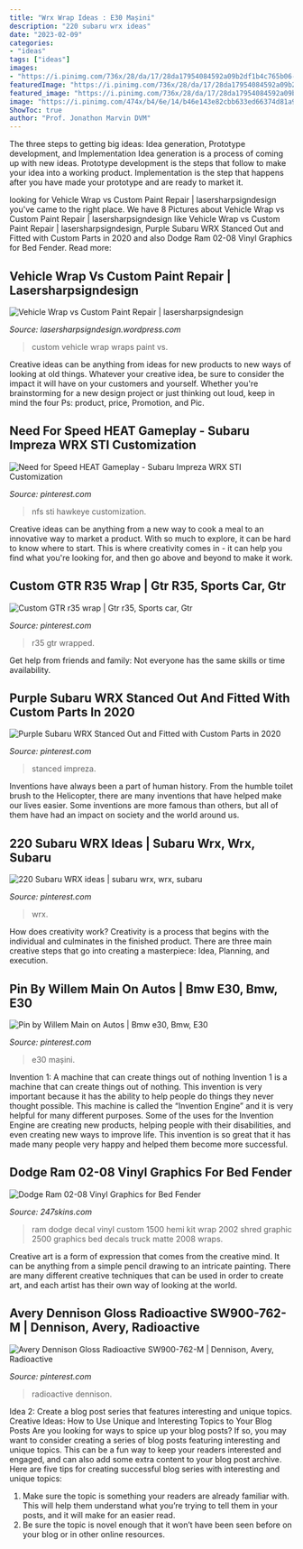 ```yaml
---
title: "Wrx Wrap Ideas : E30 Mașini"
description: "220 subaru wrx ideas"
date: "2023-02-09"
categories:
- "ideas"
tags: ["ideas"]
images:
- "https://i.pinimg.com/736x/28/da/17/28da17954084592a09b2df1b4c765b06--e-bears.jpg"
featuredImage: "https://i.pinimg.com/736x/28/da/17/28da17954084592a09b2df1b4c765b06--e-bears.jpg"
featured_image: "https://i.pinimg.com/736x/28/da/17/28da17954084592a09b2df1b4c765b06--e-bears.jpg"
image: "https://i.pinimg.com/474x/b4/6e/14/b46e143e82cbb633ed66374d81a9e843--import-cars-subaru-impreza.jpg"
ShowToc: true
author: "Prof. Jonathon Marvin DVM"
---
```



The three steps to getting big ideas: Idea generation, Prototype development, and Implementation
Idea generation is a process of coming up with new ideas. Prototype development is the steps that follow to make your idea into a working product. Implementation is the step that happens after you have made your prototype and are ready to market it.

	

		
looking for Vehicle Wrap vs Custom Paint Repair | lasersharpsigndesign you've came to the right place. We have 8 Pictures about Vehicle Wrap vs Custom Paint Repair | lasersharpsigndesign like Vehicle Wrap vs Custom Paint Repair | lasersharpsigndesign, Purple Subaru WRX Stanced Out and Fitted with Custom Parts in 2020 and also Dodge Ram 02-08 Vinyl Graphics for Bed Fender. Read more:
		
    
## Vehicle Wrap Vs Custom Paint Repair | Lasersharpsigndesign

<img loading=lazy src="http://www.graphiti.ca/wp-content/uploads/2012/02/custom-vehicle-wraps.jpg" onerror="this.onerror=null;this.src='https://tse1.mm.bing.net/th?id=OIP.lSeRiYhmIDa8dH05HePegAHaE5&amp;pid=15.1';" alt="Vehicle Wrap vs Custom Paint Repair | lasersharpsigndesign">

_Source: lasersharpsigndesign.wordpress.com_

>custom vehicle wrap wraps paint vs. 

	

Creative ideas can be anything from ideas for new products to new ways of looking at old things. Whatever your creative idea, be sure to consider the impact it will have on your customers and yourself. Whether you're brainstorming for a new design project or just thinking out loud, keep in mind the four Ps: product, price, Promotion, and Pic.

    
## Need For Speed HEAT Gameplay - Subaru Impreza WRX STI Customization

<img loading=lazy src="https://i.pinimg.com/736x/e5/aa/c1/e5aac17caf5dddaf0a773f4aca821ac5.jpg" onerror="this.onerror=null;this.src='https://tse2.mm.bing.net/th?id=OIP.Co1JUxmAYgeKmLSzgVJn5QHaEK&amp;pid=15.1';" alt="Need for Speed HEAT Gameplay - Subaru Impreza WRX STI Customization">

_Source: pinterest.com_

>nfs sti hawkeye customization. 

	

Creative ideas can be anything from a new way to cook a meal to an innovative way to market a product. With so much to explore, it can be hard to know where to start. This is where creativity comes in - it can help you find what you're looking for, and then go above and beyond to make it work.

    
## Custom GTR R35 Wrap | Gtr R35, Sports Car, Gtr

<img loading=lazy src="https://i.pinimg.com/originals/fa/40/4f/fa404f55ae1819a106890ce5be43ac33.jpg" onerror="this.onerror=null;this.src='https://tse2.mm.bing.net/th?id=OIP.X7-4ZGTNF7xT0lJtmbSJPgHaE5&amp;pid=15.1';" alt="Custom GTR r35 wrap | Gtr r35, Sports car, Gtr">

_Source: pinterest.com_

>r35 gtr wrapped. 

	

Get help from friends and family: Not everyone has the same skills or time availability.

    
## Purple Subaru WRX Stanced Out And Fitted With Custom Parts In 2020

<img loading=lazy src="https://i.pinimg.com/originals/22/d3/89/22d38962d999958fc4d143168d6efd0f.jpg" onerror="this.onerror=null;this.src='https://tse1.mm.bing.net/th?id=OIP.OWwOK7bpx2JCtnmlUgS8OAHaE4&amp;pid=15.1';" alt="Purple Subaru WRX Stanced Out and Fitted with Custom Parts in 2020">

_Source: pinterest.com_

>stanced impreza. 

	

Inventions have always been a part of human history. From the humble toilet brush to the Helicopter, there are many inventions that have helped make our lives easier. Some inventions are more famous than others, but all of them have had an impact on society and the world around us.

    
## 220 Subaru WRX Ideas | Subaru Wrx, Wrx, Subaru

<img loading=lazy src="https://i.pinimg.com/474x/b4/6e/14/b46e143e82cbb633ed66374d81a9e843--import-cars-subaru-impreza.jpg" onerror="this.onerror=null;this.src='https://tse3.mm.bing.net/th?id=OIP.lhQHYhIknicRzjrTkrbc-AAAAA&amp;pid=15.1';" alt="220 Subaru WRX ideas | subaru wrx, wrx, subaru">

_Source: pinterest.com_

>wrx. 

	

How does creativity work?
Creativity is a process that begins with the individual and culminates in the finished product. There are three main creative steps that go into creating a masterpiece: Idea, Planning, and execution.

    
## Pin By Willem Main On Autos | Bmw E30, Bmw, E30

<img loading=lazy src="https://i.pinimg.com/736x/28/da/17/28da17954084592a09b2df1b4c765b06--e-bears.jpg" onerror="this.onerror=null;this.src='https://tse3.mm.bing.net/th?id=OIP.2DmYzk_HFRZABcvY_Dt-qwEsC5&amp;pid=15.1';" alt="Pin by Willem Main on Autos | Bmw e30, Bmw, E30">

_Source: pinterest.com_

>e30 mașini. 

	

Invention 1: A machine that can create things out of nothing
Invention 1 is a machine that can create things out of nothing. This invention is very important because it has the ability to help people do things they never thought possible. This machine is called the “Invention Engine” and it is very helpful for many different purposes. Some of the uses for the Invention Engine are creating new products, helping people with their disabilities, and even creating new ways to improve life. This invention is so great that it has made many people very happy and helped them become more successful.

    
## Dodge Ram 02-08 Vinyl Graphics For Bed Fender

<img loading=lazy src="https://www.247skins.com/images/products/large_660_ram0208_hemishred_black.jpg" onerror="this.onerror=null;this.src='https://tse4.mm.bing.net/th?id=OIP.48QiSZkdxC5qmNx1i9nN2QHaE4&amp;pid=15.1';" alt="Dodge Ram 02-08 Vinyl Graphics for Bed Fender">

_Source: 247skins.com_

>ram dodge decal vinyl custom 1500 hemi kit wrap 2002 shred graphic 2500 graphics bed decals truck matte 2008 wraps. 

	

Creative art is a form of expression that comes from the creative mind. It can be anything from a simple pencil drawing to an intricate painting. There are many different creative techniques that can be used in order to create art, and each artist has their own way of looking at the world.

    
## Avery Dennison Gloss Radioactive SW900-762-M | Dennison, Avery, Radioactive

<img loading=lazy src="https://i.pinimg.com/originals/4c/79/4e/4c794eedb7b15ee1e7db98cf91548526.jpg" onerror="this.onerror=null;this.src='https://tse4.mm.bing.net/th?id=OIP.x6lKaPXCHmJPpTUhxtRgAQHaHa&amp;pid=15.1';" alt="Avery Dennison Gloss Radioactive SW900-762-M | Dennison, Avery, Radioactive">

_Source: pinterest.com_

>radioactive dennison. 

	

Idea 2: Create a blog post series that features interesting and unique topics.
Creative Ideas: How to Use Unique and Interesting Topics to Your Blog Posts 
Are you looking for ways to spice up your blog posts? If so, you may want to consider creating a series of blog posts featuring interesting and unique topics. This can be a fun way to keep your readers interested and engaged, and can also add some extra content to your blog post archive. Here are five tips for creating successful blog series with interesting and unique topics:

1. Make sure the topic is something your readers are already familiar with. This will help them understand what you’re trying to tell them in your posts, and it will make for an easier read.
2. Be sure the topic is novel enough that it won’t have been seen before on your blog or in other online resources.

